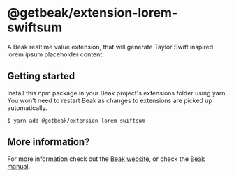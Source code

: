 # @getbeak/extension-lorem-swiftsum

A Beak realtime value extension, that will generate Taylor Swift inspired lorem ipsum placeholder content.


## Getting started

Install this npm package in your Beak project's extensions folder using yarn. You won't need to restart Beak as changes to extensions are picked up automatically.

```
$ yarn add @getbeak/extension-lorem-swiftsum
```

## More information?

For more information check out the [Beak website](https://getbeak.app), or check the [Beak manual](https://docs.getbeak.app).
